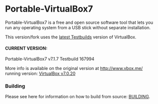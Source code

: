 Portable-VirtualBox7
====================

Portable-VirtualBox7 is a free and open source software tool that lets you run any operating system from a USB stick without separate installation.

This version/fork uses the [latest Testbuilds](https://forum.virtualbox.org/wiki/Testbuilds) version of VirtualBox.

#### CURRENT VERSION: #### 

Portable-VirtualBox7 v7.1.7 Testbuild 167994</b>

More info is available on the original version at http://www.vbox.me/ running version: [VirtualBox v7.0.20](https://github.com/vboxme/Portable-VirtualBox)

### Building ###

Please see here for information on how to build from source: [BUILDING](BUILDING.md).
